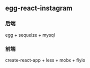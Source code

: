 ## egg-react-instagram

### 后端
egg + sequeize + mysql

### 前端
create-react-app + less + mobx + flyio

